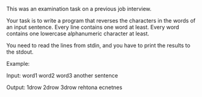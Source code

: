 This was an examination task on a previous job interview.

Your task is to write a program that reverses the characters in the words of an input sentence. Every line contains one word at least. Every word contains one lowercase alphanumeric character at least.

You need to read the lines from stdin, and you have to print the results to the stdout.

Example:

Input:
word1 word2 word3
another sentence

Output:
1drow 2drow 3drow
rehtona ecnetnes
